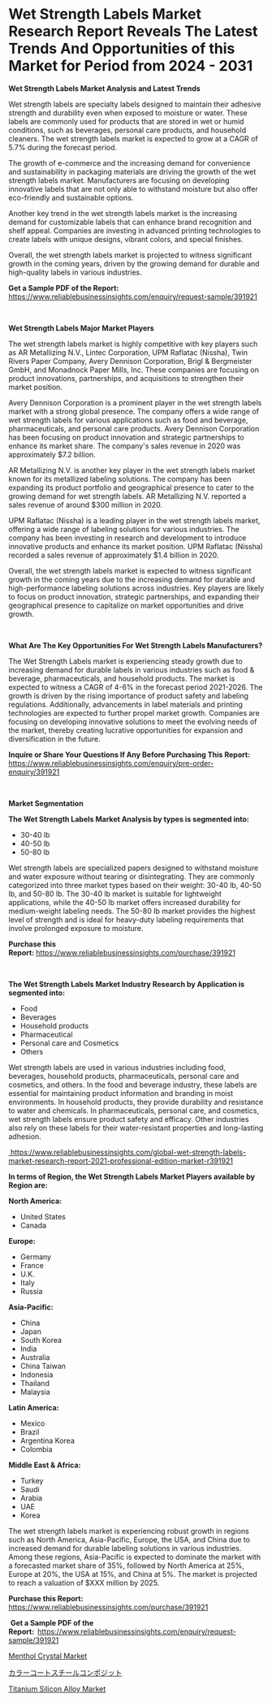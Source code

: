 <p><h1>Wet Strength Labels Market Research Report Reveals The Latest Trends And Opportunities of this Market for Period from 2024 - 2031</h1></p><p><strong>Wet Strength Labels Market Analysis and Latest Trends</strong></p>
<p><p>Wet strength labels are specialty labels designed to maintain their adhesive strength and durability even when exposed to moisture or water. These labels are commonly used for products that are stored in wet or humid conditions, such as beverages, personal care products, and household cleaners. The wet strength labels market is expected to grow at a CAGR of 5.7% during the forecast period.</p><p>The growth of e-commerce and the increasing demand for convenience and sustainability in packaging materials are driving the growth of the wet strength labels market. Manufacturers are focusing on developing innovative labels that are not only able to withstand moisture but also offer eco-friendly and sustainable options.</p><p>Another key trend in the wet strength labels market is the increasing demand for customizable labels that can enhance brand recognition and shelf appeal. Companies are investing in advanced printing technologies to create labels with unique designs, vibrant colors, and special finishes.</p><p>Overall, the wet strength labels market is projected to witness significant growth in the coming years, driven by the growing demand for durable and high-quality labels in various industries.</p></p>
<p><strong>Get a Sample PDF of the Report:&nbsp;</strong> <a href="https://www.reliablebusinessinsights.com/enquiry/request-sample/391921">https://www.reliablebusinessinsights.com/enquiry/request-sample/391921</a></p>
<p>&nbsp;</p>
<p><strong>Wet Strength Labels Major Market Players</strong></p>
<p><p>The wet strength labels market is highly competitive with key players such as AR Metallizing N.V., Lintec Corporation, UPM Raflatac (Nissha), Twin Rivers Paper Company, Avery Dennison Corporation, Brigl & Bergmeister GmbH, and Monadnock Paper Mills, Inc. These companies are focusing on product innovations, partnerships, and acquisitions to strengthen their market position.</p><p>Avery Dennison Corporation is a prominent player in the wet strength labels market with a strong global presence. The company offers a wide range of wet strength labels for various applications such as food and beverage, pharmaceuticals, and personal care products. Avery Dennison Corporation has been focusing on product innovation and strategic partnerships to enhance its market share. The company's sales revenue in 2020 was approximately $7.2 billion.</p><p>AR Metallizing N.V. is another key player in the wet strength labels market known for its metallized labeling solutions. The company has been expanding its product portfolio and geographical presence to cater to the growing demand for wet strength labels. AR Metallizing N.V. reported a sales revenue of around $300 million in 2020.</p><p>UPM Raflatac (Nissha) is a leading player in the wet strength labels market, offering a wide range of labeling solutions for various industries. The company has been investing in research and development to introduce innovative products and enhance its market position. UPM Raflatac (Nissha) recorded a sales revenue of approximately $1.4 billion in 2020.</p><p>Overall, the wet strength labels market is expected to witness significant growth in the coming years due to the increasing demand for durable and high-performance labeling solutions across industries. Key players are likely to focus on product innovation, strategic partnerships, and expanding their geographical presence to capitalize on market opportunities and drive growth.</p></p>
<p>&nbsp;</p>
<p><strong>What Are The Key Opportunities For Wet Strength Labels Manufacturers?</strong></p>
<p><p>The Wet Strength Labels market is experiencing steady growth due to increasing demand for durable labels in various industries such as food & beverage, pharmaceuticals, and household products. The market is expected to witness a CAGR of 4-6% in the forecast period 2021-2026. The growth is driven by the rising importance of product safety and labeling regulations. Additionally, advancements in label materials and printing technologies are expected to further propel market growth. Companies are focusing on developing innovative solutions to meet the evolving needs of the market, thereby creating lucrative opportunities for expansion and diversification in the future.</p></p>
<p><strong>Inquire or Share Your Questions If Any Before Purchasing This Report:</strong> <a href="https://www.reliablebusinessinsights.com/enquiry/pre-order-enquiry/391921">https://www.reliablebusinessinsights.com/enquiry/pre-order-enquiry/391921</a></p>
<p>&nbsp;</p>
<p><strong>Market Segmentation</strong></p>
<p><strong>The Wet Strength Labels Market Analysis by types is segmented into:</strong></p>
<p><ul><li>30-40 lb</li><li>40-50 lb</li><li>50-80 lb</li></ul></p>
<p><p>Wet strength labels are specialized papers designed to withstand moisture and water exposure without tearing or disintegrating. They are commonly categorized into three market types based on their weight: 30-40 lb, 40-50 lb, and 50-80 lb. The 30-40 lb market is suitable for lightweight applications, while the 40-50 lb market offers increased durability for medium-weight labeling needs. The 50-80 lb market provides the highest level of strength and is ideal for heavy-duty labeling requirements that involve prolonged exposure to moisture.</p></p>
<p><strong>Purchase this Report:&nbsp;</strong><a href="https://www.reliablebusinessinsights.com/purchase/391921">https://www.reliablebusinessinsights.com/purchase/391921</a></p>
<p>&nbsp;</p>
<p><strong>The Wet Strength Labels Market Industry Research by Application is segmented into:</strong></p>
<p><ul><li>Food</li><li>Beverages</li><li>Household products</li><li>Pharmaceutical</li><li>Personal care and Cosmetics</li><li>Others</li></ul></p>
<p><p>Wet strength labels are used in various industries including food, beverages, household products, pharmaceuticals, personal care and cosmetics, and others. In the food and beverage industry, these labels are essential for maintaining product information and branding in moist environments. In household products, they provide durability and resistance to water and chemicals. In pharmaceuticals, personal care, and cosmetics, wet strength labels ensure product safety and efficacy. Other industries also rely on these labels for their water-resistant properties and long-lasting adhesion.</p></p>
<p><a href="https://www.reliablebusinessinsights.com/global-wet-strength-labels-market-research-report-2021-professional-edition-market-r391921">&nbsp;https://www.reliablebusinessinsights.com/global-wet-strength-labels-market-research-report-2021-professional-edition-market-r391921</a></p>
<p><strong>In terms of Region, the Wet Strength Labels Market Players available by Region are:</strong></p>
<p>
    <p> <strong> North America: </strong>
        <ul>
            <li>United States</li>
            <li>Canada</li>
        </ul>
        </p> 
    <p> <strong> Europe: </strong>
        <ul>
            <li>Germany</li>
            <li>France</li>
            <li>U.K.</li>
            <li>Italy</li>
            <li>Russia</li>
        </ul>
        </p> 
    <p> <strong> Asia-Pacific: </strong>
        <ul>
            <li>China</li>
            <li>Japan</li>
            <li>South Korea</li>
            <li>India</li>
            <li>Australia</li>
            <li>China Taiwan</li>
            <li>Indonesia</li>
            <li>Thailand</li>
            <li>Malaysia</li>
        </ul>
        </p> 
    <p> <strong> Latin America: </strong>
        <ul>
            <li>Mexico</li>
            <li>Brazil</li>
            <li>Argentina Korea</li>
            <li>Colombia</li>
        </ul>
        </p> 
    <p> <strong> Middle East & Africa: </strong>
        <ul>
            <li>Turkey</li>
            <li>Saudi</li>
            <li>Arabia</li>
            <li>UAE</li>
            <li>Korea</li>
        </ul>
    </p>
    </p>
<p><p>The wet strength labels market is experiencing robust growth in regions such as North America, Asia-Pacific, Europe, the USA, and China due to increased demand for durable labeling solutions in various industries. Among these regions, Asia-Pacific is expected to dominate the market with a forecasted market share of 35%, followed by North America at 25%, Europe at 20%, the USA at 15%, and China at 5%. The market is projected to reach a valuation of $XXX million by 2025.</p></p>
<p><strong>Purchase this Report: </strong><a href="https://www.reliablebusinessinsights.com/purchase/391921">https://www.reliablebusinessinsights.com/purchase/391921</a></p>
<p>&nbsp;<strong>Get a Sample PDF of the Report:&nbsp;&nbsp;</strong><a href="https://www.reliablebusinessinsights.com/enquiry/request-sample/391921">https://www.reliablebusinessinsights.com/enquiry/request-sample/391921</a></p>
<p><strong></strong></p>
<p><p><a href="https://github.com/HenrietteMills1/Market-Research-Report-List-1/blob/main/menthol-crystal-market.md">Menthol Crystal Market</a></p><p><a href="https://github.com/DanykaKilback/Market-Research-Report-List-1/blob/main/6480922117784.md">カラーコートスチールコンポジット</a></p><p><a href="https://github.com/alexxisgm/Market-Research-Report-List-1/blob/main/titanium-silicon-alloy-market.md">Titanium Silicon Alloy Market</a></p></p>
